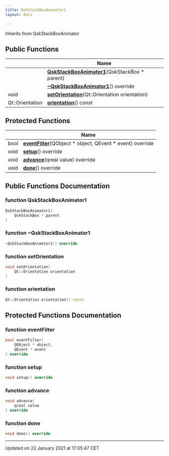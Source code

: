 ```yaml
---
title: QskStackBoxAnimator1
layout: docs

---
```





Inherits from QskStackBoxAnimator

## Public Functions

|                | Name           |
| -------------- | -------------- |
| | **[QskStackBoxAnimator1](/docs/classes/class_qsk_stack_box_animator1/#function-qskstackboxanimator1)**(QskStackBox * parent) |
| | **[~QskStackBoxAnimator1](/docs/classes/class_qsk_stack_box_animator1/#function-~qskstackboxanimator1)**() override |
| void | **[setOrientation](/docs/classes/class_qsk_stack_box_animator1/#function-setorientation)**(Qt::Orientation orientation) |
| Qt::Orientation | **[orientation](/docs/classes/class_qsk_stack_box_animator1/#function-orientation)**() const |

## Protected Functions

|                | Name           |
| -------------- | -------------- |
| bool | **[eventFilter](/docs/classes/class_qsk_stack_box_animator1/#function-eventfilter)**(QObject * object, QEvent * event) override |
| void | **[setup](/docs/classes/class_qsk_stack_box_animator1/#function-setup)**() override |
| void | **[advance](/docs/classes/class_qsk_stack_box_animator1/#function-advance)**(qreal value) override |
| void | **[done](/docs/classes/class_qsk_stack_box_animator1/#function-done)**() override |

## Public Functions Documentation

### function QskStackBoxAnimator1

```cpp
QskStackBoxAnimator1(
    QskStackBox * parent
)
```


### function ~QskStackBoxAnimator1

```cpp
~QskStackBoxAnimator1() override
```


### function setOrientation

```cpp
void setOrientation(
    Qt::Orientation orientation
)
```


### function orientation

```cpp
Qt::Orientation orientation() const
```


## Protected Functions Documentation

### function eventFilter

```cpp
bool eventFilter(
    QObject * object,
    QEvent * event
) override
```


### function setup

```cpp
void setup() override
```


### function advance

```cpp
void advance(
    qreal value
) override
```


### function done

```cpp
void done() override
```


-------------------------------

Updated on 22 January 2021 at 17:05:47 CET